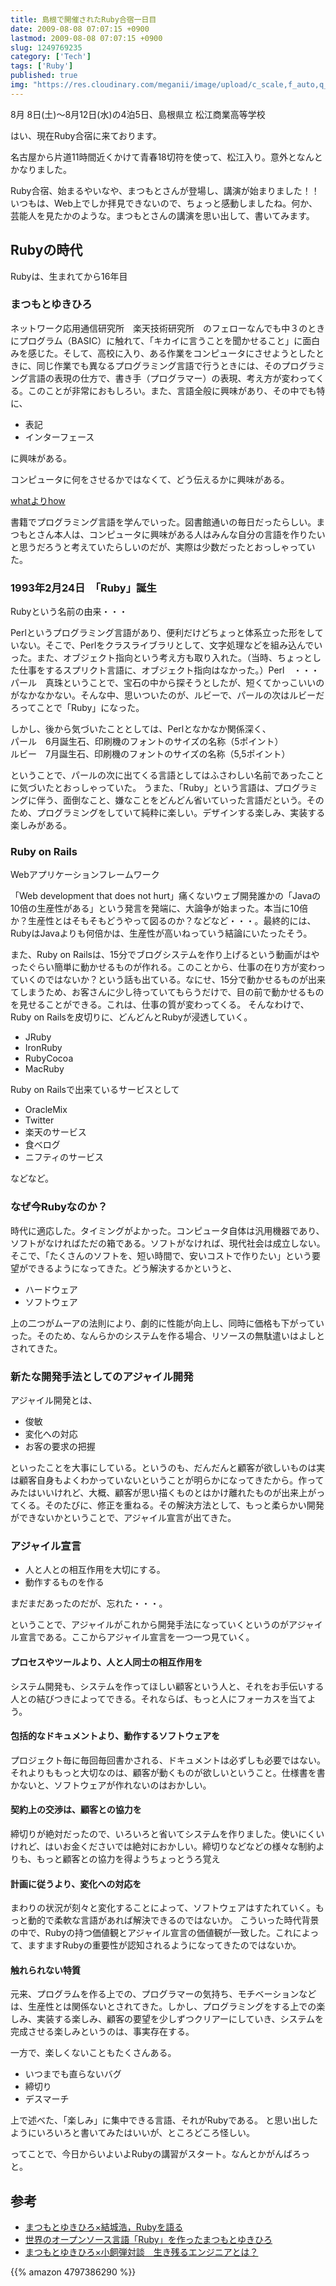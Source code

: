 ```yaml
---
title: 島根で開催されたRuby合宿一日目
date: 2009-08-08 07:07:15 +0900
lastmod: 2009-08-08 07:07:15 +0900
slug: 1249769235
category: ['Tech']
tags: ['Ruby']
published: true
img: "https://res.cloudinary.com/meganii/image/upload/c_scale,f_auto,q_auto,w_300/v1514031264/thumbnail_tech.png"
---
```


8月 8日(土)〜8月12日(水)の4泊5日、島根県立 松江商業高等学校

はい、現在Ruby合宿に来ております。

名古屋から片道11時間近くかけて青春18切符を使って、松江入り。意外となんとかなりました。

Ruby合宿、始まるやいなや、まつもとさんが登場し、講演が始まりました！！いつもは、Web上でしか拝見できないので、ちょっと感動しましたね。何か、芸能人を見たかのような。まつもとさんの講演を思い出して、書いてみます。


## Rubyの時代
Rubyは、生まれてから16年目


### まつもとゆきひろ
ネットワーク応用通信研究所　楽天技術研究所　のフェローなんでも中３のときにプログラム（BASIC）に触れて、「キカイに言うことを聞かせること」に面白みを感じた。そして、高校に入り、ある作業をコンピュータにさせようとしたときに、同じ作業でも異なるプログラミング言語で行うときには、そのプログラミング言語の表現の仕方で、書き手（プログラマー）の表現、考え方が変わってくる。このことが非常におもしろい。また、言語全般に興味があり、その中でも特に、

- 表記
- インターフェース

に興味がある。

コンピュータに何をさせるかではなくて、どう伝えるかに興味がある。

[whatよりhow](http://itpro.nikkeibp.co.jp/article/COLUMN/20070621/275509/)


書籍でプログラミング言語を学んでいった。図書館通いの毎日だったらしい。まつもとさん本人は、コンピュータに興味がある人はみんな自分の言語を作りたいと思うだろうと考えていたらしいのだが、実際は少数だったとおっしゃっていた。



### 1993年2月24日　「Ruby」誕生
Rubyという名前の由来・・・

Perlというプログラミング言語があり、便利だけどちょっと体系立った形をしていない。そこで、Perlをクラスライブラリとして、文字処理などを組み込んでいった。また、オブジェクト指向という考え方も取り入れた。（当時、ちょっとした仕事をするスプリクト言語に、オブジェクト指向はなかった。）Perl　・・・パール　真珠ということで、宝石の中から探そうとしたが、短くてかっこいいのがなかなかない。そんな中、思いついたのが、ルビーで、パールの次はルビーだろってことで「Ruby」になった。

しかし、後から気づいたこととしては、Perlとなかなか関係深く、  
パール　6月誕生石、印刷機のフォントのサイズの名称（5ポイント）  
ルビー　7月誕生石、印刷機のフォントのサイズの名称（5,5ポイント）  

ということで、パールの次に出てくる言語としてはふさわしい名前であったことに気づいたとおっしゃっていた。
うまた、「Ruby」という言語は、プログラミングに伴う、面倒なこと、嫌なことをどんどん省いていった言語だという。そのため、プログラミングをしていて純粋に楽しい。デザインする楽しみ、実装する楽しみがある。


### Ruby on Rails
Webアプリケーションフレームワーク

「Web development that does not hurt」痛くないウェブ開発誰かの「Javaの10倍の生産性がある」という発言を発端に、大論争が始まった。本当に10倍か？生産性とはそもそもどうやって図るのか？などなど・・・。最終的には、RubyはJavaよりも何倍かは、生産性が高いねっていう結論にいたったそう。

また、Ruby on Railsは、15分でブログシステムを作り上げるという動画がはやったぐらい簡単に動かせるものが作れる。このことから、仕事の在り方が変わっていくのではないか？という話も出ている。なにせ、15分で動かせるものが出来てしまうため、お客さんに少し待っていてもらうだけで、目の前で動かせるものを見せることができる。これは、仕事の質が変わってくる。
そんなわけで、Ruby on Railsを皮切りに、どんどんとRubyが浸透していく。


- JRuby
- IronRuby
- RubyCocoa
- MacRuby

Ruby on Railsで出来ているサービスとして


- OracleMix
- Twitter
- 楽天のサービス
- 食べログ
- ニフティのサービス

などなど。


### なぜ今Rubyなのか？
時代に適応した。タイミングがよかった。コンピュータ自体は汎用機器であり、ソフトがなければただの箱である。ソフトがなければ、現代社会は成立しない。そこで、「たくさんのソフトを、短い時間で、安いコストで作りたい」という要望ができるようになってきた。どう解決するかというと、

- ハードウェア
- ソフトウェア

上の二つがムーアの法則により、劇的に性能が向上し、同時に価格も下がっていった。そのため、なんらかのシステムを作る場合、リソースの無駄遣いはよしとされてきた。


### 新たな開発手法としてのアジャイル開発
アジャイル開発とは、


- 俊敏
- 変化への対応
- お客の要求の把握

といったことを大事にしている。というのも、だんだんと顧客が欲しいものは実は顧客自身もよくわかっていないということが明らかになってきたから。作ってみたはいいけれど、大概、顧客が思い描くものとはかけ離れたものが出来上がってくる。そのたびに、修正を重ねる。その解決方法として、もっと柔らかい開発ができないかということで、アジャイル宣言が出てきた。


### アジャイル宣言
    

- 人と人との相互作用を大切にする。
- 動作するものを作る


まだまだあったのだが、忘れた・・・。

ということで、アジャイルがこれから開発手法になっていくというのがアジャイル宣言である。ここからアジャイル宣言を一つ一つ見ていく。


#### プロセスやツールより、人と人同士の相互作用を
システム開発も、システムを作ってほしい顧客という人と、それをお手伝いする人との結びつきによってできる。それならば、もっと人にフォーカスを当てよう。


#### 包括的なドキュメントより、動作するソフトウェアを
プロジェクト毎に毎回毎回書かされる、ドキュメントは必ずしも必要ではない。それよりももっと大切なのは、顧客が動くものが欲しいということ。仕様書を書かないと、ソフトウェアが作れないのはおかしい。


#### 契約上の交渉は、顧客との協力を
締切りが絶対だったので、いろいろと省いてシステムを作りました。使いにくいけれど、はいお金くださいでは絶対におかしい。締切りなどなどの様々な制約よりも、もっと顧客との協力を得ようちょっとうろ覚え


#### 計画に従うより、変化への対応を
まわりの状況が刻々と変化することによって、ソフトウェアはすたれていく。もっと動的で柔軟な言語があれば解決できるのではないか。
こういった時代背景の中で、Rubyの持つ価値観とアジャイル宣言の価値観が一致した。これによって、ますますRubyの重要性が認知されるようになってきたのではないか。

#### 触れられない特質
元来、プログラムを作る上での、プログラマーの気持ち、モチベーションなどは、生産性とは関係ないとされてきた。しかし、プログラミングをする上での楽しみ、実装する楽しみ、顧客の要望を少しずつクリアーにしていき、システムを完成させる楽しみというのは、事実存在する。

一方で、楽しくないこともたくさんある。

- いつまでも直らないバグ
- 締切り
- デスマーチ

上で述べた、「楽しみ」に集中できる言語、それがRubyである。
と思い出したようにいろいろと書いてみたはいいが、ところどころ怪しい。


ってことで、今日からいよいよRubyの講習がスタート。なんとかがんばろっと。


## 参考
- [まつもとゆきひろ×結城浩，Rubyを語る ](http://itpro.nikkeibp.co.jp/article/COLUMN/20070621/275509/)
- [世界のオープンソース言語「Ruby」を作ったまつもとゆきひろ](http://rikunabi-next.yahoo.co.jp/tech/docs/ct_s03600.jsp?p=001005)
- [まつもとゆきひろ×小飼弾対談　生き残るエンジニアとは？](http://www.atmarkit.co.jp/news/200803/13/survive.html)


{{% amazon 4797386290 %}}